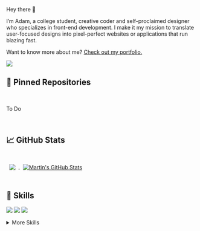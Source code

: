Hey there 👋

I’m Adam, a college student, creative coder and self-proclaimed designer who specializes in front-end development. I make it my mission to translate user-focused designs into pixel-perfect websites or applications that run blazing fast.

Want to know more about me? [Check out my portfolio.](NotYetMade)

<img align="center" src="https://raw.githubusercontent.com/iampavangandhi/iampavangandhi/master/gifs/coder.gif" />

## 📌 Pinned Repositories

<br>

  To Do
  
<br>

## &#x1f4c8; GitHub Stats

<br>

<a href="https://github.com/AdamWimpenny">
  <img align="center" style="margin:0.5rem" src="https://github-readme-stats.vercel.app/api/top-langs/?username=AdamWimpenny&hide=html,css&title_color=ffffff&text_color=c9cacc&icon_color=4AB197&bg_color=1A2B34" />
</a>

<a href="https://github.com/AdamWimpenny">
  <img align="center" style="margin:0.5rem" src="https://github-readme-stats.vercel.app/api?username=AdamWimpenny&show_icons=true&line_height=27&count_private=true&title_color=ffffff&text_color=c9cacc&icon_color=4AB097&bg_color=1A2B34" alt="Martin's GitHub Stats" />
</a>

<br>
<br>

## 💼 Skills

![](https://img.shields.io/badge/Code-React-informational?style=flat&logo=react&logoColor=white&color=4AB197)
![](https://img.shields.io/badge/Code-JavaScript-informational?style=flat&logo=JavaScript&logoColor=white&color=4AB197)
![](https://img.shields.io/badge/Code-TypeScript-informational?style=flat&logo=TypeScript&logoColor=white&color=4AB197)

<details>
<summary>More Skills</summary>
<br>

![](https://img.shields.io/badge/Style-CSS-informational?style=flat&logo=css3&logoColor=white&color=4AB197)
![](https://img.shields.io/badge/Style-Sass-informational?style=flat&logo=Sass&logoColor=white&color=4AB197)

</details>
